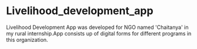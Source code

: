 # Livelihood_development_app
Livelihood Development App was developed for NGO named 'Chaitanya' in my rural internship.App consists up of digital forms for different programs in this organization.
